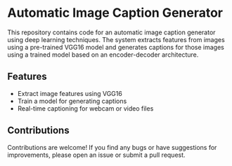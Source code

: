 # Automatic Image Caption Generator

This repository contains code for an automatic image caption generator using deep learning techniques. The system extracts features from images using a pre-trained VGG16 model and generates captions for those images using a trained model based on an encoder-decoder architecture.

## Features

- Extract image features using VGG16
- Train a model for generating captions
- Real-time captioning for webcam or video files

## Contributions

Contributions are welcome! If you find any bugs or have suggestions for improvements, please open an issue or submit a pull request.


